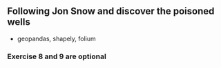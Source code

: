 ## Following Jon Snow and discover the poisoned wells

 * geopandas, shapely, folium

### Exercise 8 and 9 are optional

